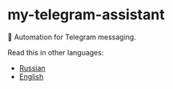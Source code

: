 # my-telegram-assistant
:robot: Automation for Telegram messaging.

Read this in other languages:
* [Russian](README.ru.md)
* [English](README.md)